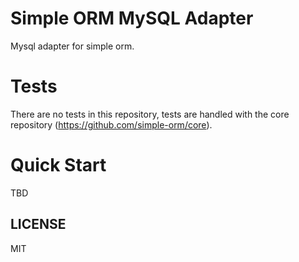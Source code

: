 # Simple ORM MySQL Adapter

Mysql adapter for simple orm.

# Tests

There are no tests in this repository, tests are handled with the core repository (https://github.com/simple-orm/core).

# Quick Start

TBD

## LICENSE

MIT